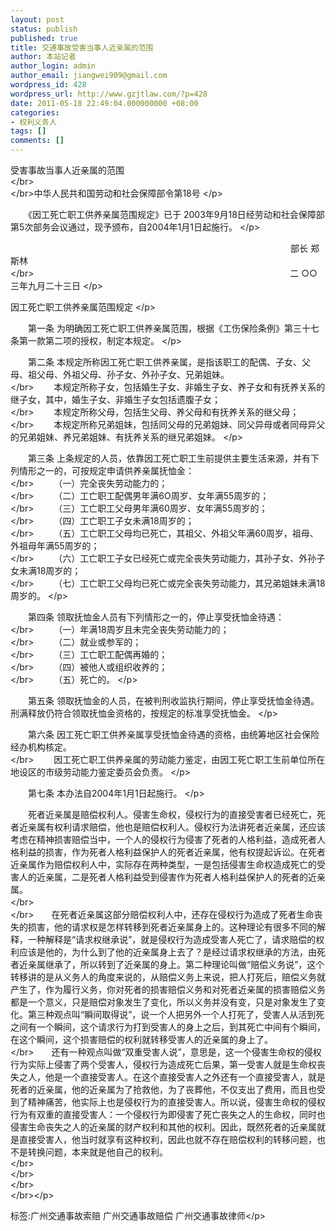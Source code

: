 ```yaml
---
layout: post
status: publish
published: true
title: 交通事故受害当事人近亲属的范围
author: 本站记者
author_login: admin
author_email: jiangwei909@gmail.com
wordpress_id: 428
wordpress_url: http://www.gzjtlaw.com/?p=428
date: 2011-05-18 22:49:04.000000000 +08:00
categories:
- 权利义务人
tags: []
comments: []
---
```

<p>受害事故当事人近亲属的范围 <br><&#47;br> <br><&#47;br>中华人民共和国劳动和社会保障部令第18号 <&#47;p><p>　　《因工死亡职工供养亲属范围规定》已于 2003年9月18日经劳动和社会保障部第5次部务会议通过，现予颁布，自2004年1月1日起施行。 <&#47;p><p>　　　　　　　　　　　　　　　　　　　　　　　　　　　　　　　　部长 郑斯林 <br><&#47;br>　　　　　　　　　　　　　　　　　　　　　　　　　　　　　 二 ○○ 三年九月二十三日 <&#47;p><p>因工死亡职工供养亲属范围规定 <&#47;p><p>　　第一条 为明确因工死亡职工供养亲属范围，根据《工伤保险条例》第三十七条第一款第二项的授权，制定本规定。 <&#47;p><p>　　第二条 本规定所称因工死亡职工供养亲属，是指该职工的配偶、子女、父母、祖父母、外祖父母、孙子女、外孙子女、兄弟姐妹。 <br><&#47;br>　　 本规定所称子女，包括婚生子女、非婚生子女、养子女和有抚养关系的继子女，其中，婚生子女、非婚生子女包括遗腹子女； <br><&#47;br>　　 本规定所称父母，包括生父母、养父母和有抚养关系的继父母； <br><&#47;br>　　 本规定所称兄弟姐妹，包括同父母的兄弟姐妹、同父异母或者同母异父的兄弟姐妹、养兄弟姐妹、有抚养关系的继兄弟姐妹。 <&#47;p><p>　　第三条 上条规定的人员，依靠因工死亡职工生前提供主要生活来源，并有下列情形之一的，可按规定申请供养亲属抚恤金： <br><&#47;br>　　 （一）完全丧失劳动能力的； <br><&#47;br>　　 （二）工亡职工配偶男年满6O周岁、女年满55周岁的； <br><&#47;br>　　 （三）工亡职工父母男年满60周岁、女年满55周岁的； <br><&#47;br>　　 （四）工亡职工子女未满18周岁的； <br><&#47;br>　　 （五）工亡职工父母均已死亡，其祖父、外祖父年满60周岁，祖母、外祖母年满55周岁的； <br><&#47;br>　　 （六）工亡职工子女已经死亡或完全丧失劳动能力，其孙子女、外孙子女未满18周岁的； <br><&#47;br>　　 （七）工亡职工父母均已死亡或完全丧失劳动能力，其兄弟姐妹未满18周岁的。 <&#47;p><p>　　第四条 领取抚恤金人员有下列情形之一的，停止享受抚恤金待遇： <br><&#47;br>　　 （一）年满18周岁且未完全丧失劳动能力的； <br><&#47;br>　　 （二）就业或参军的； <br><&#47;br>　　 （三）工亡职工配偶再婚的； <br><&#47;br>　　 （四）被他人或组织收养的； <br><&#47;br>　　 （五）死亡的。 <&#47;p><p>　　第五条 领取抚恤金的人员，在被判刑收监执行期间，停止享受抚恤金待遇。刑满释放仍符合领取抚恤金资格的，按规定的标准享受抚恤金。 <&#47;p><p>　　第六条 因工死亡职工供养亲属享受抚恤金待遇的资格，由统筹地区社会保险经办机构核定。 <br><&#47;br>　　 因工死亡职工供养亲属的劳动能力鉴定，由因工死亡职工生前单位所在地设区的市级劳动能力鉴定委员会负责。 <&#47;p><p>　　第七条 本办法自2004年1月1日起施行。 <&#47;p><p>　　死者近亲属是赔偿权利人。侵害生命权，侵权行为的直接受害者已经死亡，死者近亲属有权利请求赔偿，他也是赔偿权利人。侵权行为法讲死者近亲属，还应该考虑在精神损害赔偿当中，一个人的侵权行为侵害了死者的人格利益，造成死者人格利益的损害，作为死者人格利益保护人的死者近亲属，他有权提起诉讼。在死者近亲属作为赔偿权利人中，实际存在两种类型，一是包括侵害生命权造成死亡的受害人的近亲属，二是死者人格利益受到侵害作为死者人格利益保护人的死者的近亲属。<br><&#47;br>　　<br><&#47;br>　　在死者近亲属这部分赔偿权利人中，还存在侵权行为造成了死者生命丧失的损害，他的请求权是怎样转移到死者近亲属身上的。这种理论有很多不同的解释，一种解释是&ldquo;请求权继承说&rdquo;，就是侵权行为造成受害人死亡了，请求赔偿的权利应该是他的，为什么到了他的近亲属身上去了？是经过请求权继承的方法，由死者近亲属继承了，所以转到了近亲属的身上。第二种理论叫做&ldquo;赔偿义务说&rdquo;，这个转移讲的是从义务人的角度来说的，从赔偿义务上来说，把人打死后，赔偿义务就产生了，作为履行义务，你对死者的损害赔偿义务和对死者近亲属的损害赔偿义务都是一个意义，只是赔偿对象发生了变化，所以义务并没有变，只是对象发生了变化。第三种观点叫&ldquo;瞬间取得说&rdquo;，说一个人把另外一个人打死了，受害人从活到死之间有一个瞬间，这个请求行为打到受害人的身上之后，到其死亡中间有个瞬间，在这个瞬间，这个损害赔偿的权利就转移受害人的近亲属的身上了。<br><&#47;br>　　还有一种观点叫做&ldquo;双重受害人说&rdquo;，意思是，这一个侵害生命权的侵权行为实际上侵害了两个受害人，侵权行为造成死亡后果，第一受害人就是生命权丧失之人，他是一个直接受害人。在这个直接受害人之外还有一个直接受害人，就是死者的近亲属，他的近亲属为了抢救他，为了丧葬他，不仅支出了费用，而且也受到了精神痛苦，他实际上也是侵权行为的直接受害人。所以说，侵害生命权的侵权行为有双重的直接受害人：一个侵权行为即侵害了死亡丧失之人的生命权，同时也侵害生命丧失之人的近亲属的财产权利和其他的权利。因此，既然死者的近亲属就是直接受害人，他当时就享有这种权利，因此也就不存在赔偿权利的转移问题，也不是转换问题，本来就是他自己的权利。<br><&#47;br><br><&#47;br><br><&#47;br><br><&#47;br><&#47;p><br&#47;><p>标签:广州交通事故索赔 广州交通事故赔偿 广州交通事故律师<&#47;p>
